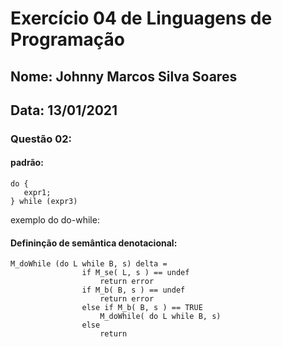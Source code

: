 # Exercício 04 de Linguagens de Programação
## Nome: Johnny Marcos Silva Soares
## Data: 13/01/2021



### Questão 02:


#### padrão:
```
do {
   expr1;
} while (expr3) 
```


exemplo do do-while:



#### Defininção de semântica denotacional:
```
M_doWhile (do L while B, s) delta = 
                if M_se( L, s ) == undef
                    return error
                if M_b( B, s ) == undef
                    return error
                else if M_b( B, s ) == TRUE
                    M_doWhile( do L while B, s)
                else
                    return
                
```     




